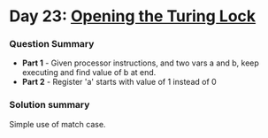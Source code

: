 # Day 23: [Opening the Turing Lock](https://adventofcode.com/2015/day/23)

### Question Summary
- **Part 1** - Given processor instructions, and two vars a and b, keep executing and find value of b at end. 
- **Part 2** - Register 'a' starts with value of 1 instead of 0

### Solution summary 

Simple use of match case. 